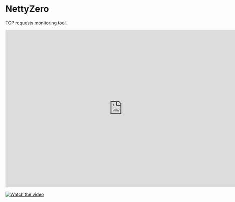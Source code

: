 # NettyZero
TCP requests monitoring tool.

<iframe src="https://www.veed.io/embed/75900ccf-132d-4f4b-a1d4-c26f0a85309b" width="744" height="504" frameborder="0" title="workbench – root.go 2023-04-05 19-53-08.mp4" allowfullscreen></iframe>

[![Watch the video](https://i.imgur.com/vKb2F1B.png)](https://www.veed.io/view/75900ccf-132d-4f4b-a1d4-c26f0a85309b?sharingWidget=true&panel=share)
